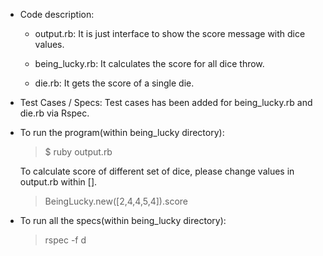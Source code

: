- Code description:
	
	- output.rb: It is just interface to show the score message with dice values.

	- being_lucky.rb: It calculates the score for all dice throw.

	- die.rb: It gets the score of a single die.
  
- Test Cases / Specs: Test cases has been added for being_lucky.rb and die.rb via Rspec.

- To run the program(within being_lucky directory):

	> $ ruby output.rb

  To calculate score of different set of dice, please change values in output.rb within [].
  
	> BeingLucky.new([2,4,4,5,4]).score

- To run all the specs(within being_lucky directory):

	> rspec -f d
